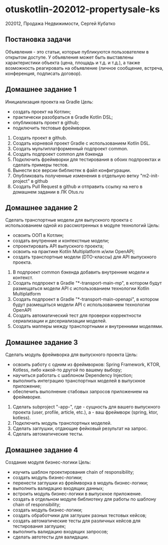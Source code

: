 # otuskotlin-202012-propertysale-ks
202012, Продажа Недвижимости, Сергей Кубатко

## Постановка задачи
Объявления - это статьи, которые публикуются пользователем в открытом доступе. 
У объявления может быть выставлены характеристики объекта (цена, площадь и т.д. и т.д.), 
а также возможность реагировать на объявление (личное сообщение, встреча, конференция, подписать договор).

## Домашнее задание 1
Инициализация проекта на Gradle
Цель: 
- создать проект на Котлин;
- практически разобраться в Gradle Kotlin DSL;
- опубликовать проект в github;
- подключить тестовые фреймворки.
1. Создать проект в github.
2. Создать корневой проект Gradle с использованием Kotlin DSL.
3. Создать мультиплатформенный подпроект common.
4. Создать подпроект common для бэкенда
5. Подключить фреймворки для тестирования в обоих подпроектах и сделать примеры тестов.
6. Вынести все версии библиотек в файл конфигурации.
7. Опубликовать полученные изменения в отдельную ветку "m2-init-project" в github
8. Создать Pull Request в github и отправить ссылку на него в домашнем задании в ЛК Otus.ru

## Домашнее задание 2
Сделать транспортные модели для выпускного проекта с использованием одной из рассмотренных в модуле технологий
Цель: 
- освоить ООП в Котлин;
- создать внутренние и контекстные модели;
- спроектировать API выпускного проекта;
- освоить на практике Kotlin Multiplatform и/или OpenAPI;
- создать транспортные модели (DTO-классы) для API выпускного проекта.
1. В подпроект common бэкенда добавить внутренние модели и контекст.
2. Создать подпроект в Gradle "*-transport-main-mp", в котором будут размещаться модели API с использованием технологии Kotlin Multiplatform
3. Создать подпроект в Gradle "*-transport-main-openapi", в котором будут размещаться модели API с использованием технологии OpenAPI
4. Создать автоматический тест для проверки корректности сериализации и десериализации моделей.
5. Создать мапперы между транспортными и внутренними моделями.

## Домашнее задание 3
Сделать модуль фреймворка для выпускного проекта
Цель: 
- освоить работу с одним из фреймворков: Spring Framework, KTOR, Kotless, либо какой-то другой по вашему выбору;
- научиться работать с шаблоном Dependency Injection;
- выполнить интеграцию транспортных моделей в выпускное приложение;
- обеспечить выполнение стабовых запросов приложением на фреймворке.
1. Сделать subproject "<entity>-app-<framework>", где <entity> - сущность для вашего выпускного проекта (user, profile, article, etc.), а <framework> - ваш фреймворк (spring, ktor, kotless).
2. Подключить модуль транспортных моделей.
3. Сделать заглушки, отдающие фейковый результат на запрос.
4. Сделать автоматические тесты.

## Домашнее задание 4
Создание модуля бизнес-логики
Цель: 
- изучить шаблон проектирования chain of responsibility;
- создать модуль бизнес-логики;
- перенести заглушки из фреймворка в модуль бизнес-логики;
- выполнить валидацию входящих данных;
- встроить модуль бизнес-логики в выпускное приложение.
- создать в отдельном модуле библиотеку для работы по шаблону chain of responsibility;
- создать модуль бизнес-логики;
- создать обработчики для заглушек разных тестовых кейсов;
- создать автоматические тесты для различных кейсов для тестирования заглушек;
- выполнить валидацию входящих запросов;
- сделать автотесты для валидации.

